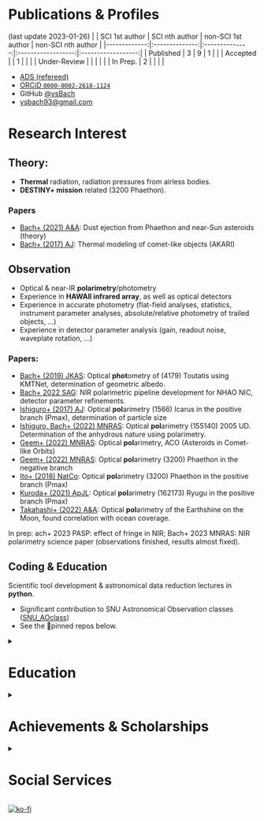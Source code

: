 # Publications & Profiles

(last update 2023-01-26)
|              | SCI 1st author | SCI nth author | non-SCI 1st author | non-SCI nth author |
|-------------:|:--------------:|:--------------:|:------------------:|:------------------:|
|    Published |        3       |        9       |          1         |                    |
|     Accepted |                |        1       |                    |                    |
| Under-Review |                |                |                    |                    |
|     In Prep. |        2       |                |                    |                    |

  * [ADS (refereed)](https://ui.adsabs.harvard.edu/search/p_=0&q=author%3A%22bach%2C%20yoonsoo%20p.%22%20property%3Arefereed%20year%3A2000-&sort=date%20desc%2C%20bibcode%20desc)
  * [ORCiD ``0000-0002-2618-1124``](https://orcid.org/my-orcid?orcid=0000-0002-2618-1124)
  * GitHub [@ysBach](https://github.com/ysBach)
  * ysbach93@gmail.com

# Research Interest

## Theory: 
* **Thermal** radiation, radiation pressures from airless bodies.
* **DESTINY+ mission** related (3200 Phaethon).
 
### Papers
* [Bach+ (2021) A&A](https://ui.adsabs.harvard.edu/abs/2021A%26A...654A.113B/abstract): Dust ejection from Phaethon and near-Sun asteroids (theory)
* [Bach+ (2017) AJ](https://ui.adsabs.harvard.edu/abs/2017AJ....154..202B/abstract): Thermal modeling of comet-like objects (AKARI)

## Observation
* Optical & near-IR **polarimetry**/photometry 
* Experience in **HAWAII infrared array**, as well as optical detectors
* Experience in accurate photometry (flat-field analyses, statistics, instrument parameter analyses, absolute/relative photometry of trailed objects, ...)
* Experience in detector parameter analysis (gain, readout noise, waveplate rotation, ...)

### Papers:
* [Bach+ (2019) JKAS](https://ui.adsabs.harvard.edu/abs/2019JKAS...52...71B/abstract): Optical **phot**ometry of (4179) Toutatis using KMTNet, determination of geometric albedo.
* [Bach+ 2022 SAG](https://ui.adsabs.harvard.edu/abs/2022arXiv221214167B/abstract): NIR polarimetric pipeline development for NHAO NIC, detector parameter refinements.
* [Ishiguro+ (2017) AJ](https://ui.adsabs.harvard.edu/abs/2017AJ....154..180I/abstract): Optical **pol**arimetry (1566) Icarus in the positive branch (Pmax), determination of particle size
* [Ishiguro, Bach+ (2022) MNRAS](https://ui.adsabs.harvard.edu/abs/2022MNRAS.509.4128I/abstract): Optical **pol**arimetry (155140) 2005 UD. Determination of the anhydrous nature using polarimetry. 
* [Geem+ (2022) MNRAS](https://ui.adsabs.harvard.edu/abs/2022A%26A...658A.158G/abstract): Optical **pol**arimetry, ACO (Asteroids in Comet-like Orbits)
* [Geem+ (2022) MNRAS](https://ui.adsabs.harvard.edu/abs/2022MNRAS.516L..53G/abstract): Optical **pol**arimetry (3200) Phaethon in the negative branch
* [Ito+ (2018) NatCo](https://ui.adsabs.harvard.edu/abs/2018NatCo...9.2486I/abstract): Optical **pol**arimetry (3200) Phaethon in the positive branch (Pmax)
* [Kuroda+ (2021) ApJL](https://ui.adsabs.harvard.edu/abs/2021ApJ...911L..24K/abstract): Optical **pol**arimetry (162173) Ryugu in the positive branch (Pmax)
* [Takahashi+ (2022) A&A](https://ui.adsabs.harvard.edu/abs/2021A%26A...653A..99T/abstract): Optical **pol**arimetry of the Earthshine on the Moon, found correlation with ocean coverage.

In prep: ach+ 2023 PASP: effect of fringe in NIR; Bach+ 2023 MNRAS: NIR polarimetry science paper (observations finished, results almost fixed).

## Coding & Education
Scientific tool development & astronomical data reduction lectures in **python**.

* Significant contribution to SNU Astronomical Observation classes ([SNU_AOclass](https://github.com/ysBach/SNU_AOclass))
* See the 📌pinned repos below.

<details><summary><h1> Education </h1></summary>
<p>

  - 💞️ **PhD Candidate** in **Astronomy** 
    - Seoul Nat. Uni. (Korea)
    - expected to get degree in 2023 Aug.
  - BSc in Physics (Cum Laude) at KAIST, Korea.
</p>
</details>

<details><summary><h1> Achievements & Scholarships </h1></summary>
<p>

  - **Outstanding Graduate Student** (2022)
    - From SNU Brain Korea 21, 4th stage, [Frontier Physics Division (FPD)](https://fpd.snu.ac.kr/)
    - Two students from FPD were selected based on recent research achievements
  - **The Presidential Science Scholarship** (2011-2015)
    - From [Korea Student Aid Foundation(KoSAF)](https://www.kosaf.go.kr/ko/main.do)
    - Fully funded tuition fees for 8 full semesters
    - Got excellent grade incentives ($ 2,500) for 6 semesters
    - Had an [interview](https://www.chosun.com/site/data/html_dir/2011/12/14/2011121401838.html) (Korean)
  - Excellency Award 
    - From [Korean Academy of S&T (KAST)](https://kast.or.kr/en/)
    - Being exemplary of KAST mentorship program 
    - supervisor: prof. Il-Tong Cheon 
    - Had an [interview](https://kast.tistory.com/14)(Korean)
  - The only perfect score in the qualifying exam (2018)
  - Silver medal in 3rd IOAA (2009), excellent answer sheet in the data analysis round
</p>
</details>



<details><summary><h1> Social Services </h1></summary>
<p>

  - Republic of Korea **Army** (Expert Research Personnel) 2019 Feb - 2022 Feb @ SNU.
  - **Organizer** of Astronomy Open Events at SNU ([website](https://sites.google.com/view/oasnu))
    - **Leader** 2019 Apr - 2023 Feb
    - 5+ Lectures (some are on [Youtube](https://www.youtube.com/@oasnu); [2021a](https://youtu.be/3lsxpqYFyss), [2021b](https://youtu.be/7HpW5KGUg6I) and [2022](https://youtu.be/IjMUTPe1fvs))
  - **Korean National Team Leader** for international olympiads (2020 GeCAA, 2021 IOAA, 2022 IOAA)
  - **Graduate student president** of Astronomy major (fiscal year 2018 as vice president & 2020 as acting president)
  - **Vice president** of Daejeon city branch, voluntary teacher, **leader** of educational psychology committee at Bae-Na-Sa (the largest voluntary educational organization in Korea targetting minorities).
  - Dozens of lectures at Korean Astronomical Olympiad, Korea Academy of S&T(KAST) camps, SNU College of Natural Sciences camps, etc.
</p>
</details>



[![ko-fi](https://ko-fi.com/img/githubbutton_sm.svg)](https://ko-fi.com/E1E1HAMV5)
<!---
ysBach/ysBach is a ✨ special ✨ repository because its `README.md` (this file) appears on your GitHub profile.
You can click the Preview link to take a look at your changes.
--->
